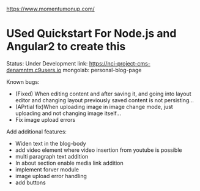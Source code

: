 https://www.momentumonup.com/

USed Quickstart For Node.js and Angular2 to create this
========================
Status: Under Development
link: https://nci-project-cms-denamntm.c9users.io
mongolab: personal-blog-page

Known bugs:
* (Fixed) When editing content and after saving it, and going into layout editor and changing layout previously saved content is not persisting...
* (APrtial fix)When uploading image in image change mode, just uploading and not changing image itself...
* Fix image upload errors


Add additional features:

* Widen text in the blog-body
* add video element where video insertion from youtube is possible
* multi paragraph text addition
* In about section enable media link addition
* implement forver module
* image upload error handling
* add buttons
